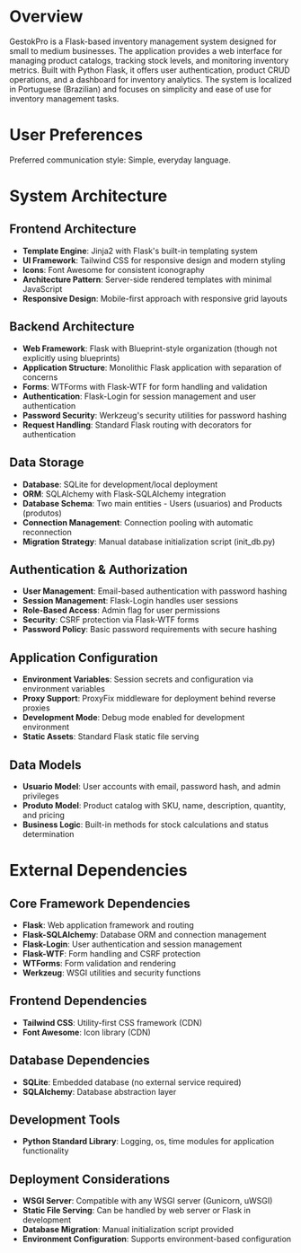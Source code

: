 # Overview

GestokPro is a Flask-based inventory management system designed for small to medium businesses. The application provides a web interface for managing product catalogs, tracking stock levels, and monitoring inventory metrics. Built with Python Flask, it offers user authentication, product CRUD operations, and a dashboard for inventory analytics. The system is localized in Portuguese (Brazilian) and focuses on simplicity and ease of use for inventory management tasks.

# User Preferences

Preferred communication style: Simple, everyday language.

# System Architecture

## Frontend Architecture
- **Template Engine**: Jinja2 with Flask's built-in templating system
- **UI Framework**: Tailwind CSS for responsive design and modern styling
- **Icons**: Font Awesome for consistent iconography
- **Architecture Pattern**: Server-side rendered templates with minimal JavaScript
- **Responsive Design**: Mobile-first approach with responsive grid layouts

## Backend Architecture
- **Web Framework**: Flask with Blueprint-style organization (though not explicitly using blueprints)
- **Application Structure**: Monolithic Flask application with separation of concerns
- **Forms**: WTForms with Flask-WTF for form handling and validation
- **Authentication**: Flask-Login for session management and user authentication
- **Password Security**: Werkzeug's security utilities for password hashing
- **Request Handling**: Standard Flask routing with decorators for authentication

## Data Storage
- **Database**: SQLite for development/local deployment
- **ORM**: SQLAlchemy with Flask-SQLAlchemy integration
- **Database Schema**: Two main entities - Users (usuarios) and Products (produtos)
- **Connection Management**: Connection pooling with automatic reconnection
- **Migration Strategy**: Manual database initialization script (init_db.py)

## Authentication & Authorization
- **User Management**: Email-based authentication with password hashing
- **Session Management**: Flask-Login handles user sessions
- **Role-Based Access**: Admin flag for user permissions
- **Security**: CSRF protection via Flask-WTF forms
- **Password Policy**: Basic password requirements with secure hashing

## Application Configuration
- **Environment Variables**: Session secrets and configuration via environment variables
- **Proxy Support**: ProxyFix middleware for deployment behind reverse proxies
- **Development Mode**: Debug mode enabled for development environment
- **Static Assets**: Standard Flask static file serving

## Data Models
- **Usuario Model**: User accounts with email, password hash, and admin privileges
- **Produto Model**: Product catalog with SKU, name, description, quantity, and pricing
- **Business Logic**: Built-in methods for stock calculations and status determination

# External Dependencies

## Core Framework Dependencies
- **Flask**: Web application framework and routing
- **Flask-SQLAlchemy**: Database ORM and connection management
- **Flask-Login**: User authentication and session management
- **Flask-WTF**: Form handling and CSRF protection
- **WTForms**: Form validation and rendering
- **Werkzeug**: WSGI utilities and security functions

## Frontend Dependencies
- **Tailwind CSS**: Utility-first CSS framework (CDN)
- **Font Awesome**: Icon library (CDN)

## Database Dependencies
- **SQLite**: Embedded database (no external service required)
- **SQLAlchemy**: Database abstraction layer

## Development Tools
- **Python Standard Library**: Logging, os, time modules for application functionality

## Deployment Considerations
- **WSGI Server**: Compatible with any WSGI server (Gunicorn, uWSGI)
- **Static File Serving**: Can be handled by web server or Flask in development
- **Database Migration**: Manual initialization script provided
- **Environment Configuration**: Supports environment-based configuration